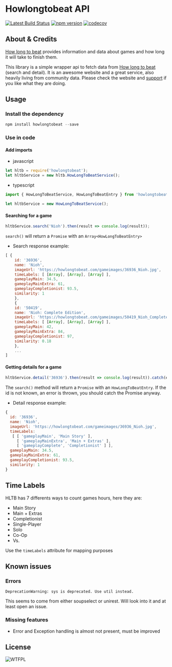 # Howlongtobeat API

[![Latest Build Status](https://api.travis-ci.org/ckatzorke/howlongtobeat.svg?branch=master)](https://api.travis-ci.org/ckatzorke/howlongtobeat)
[![npm version](https://badge.fury.io/js/howlongtobeat.svg)](https://badge.fury.io/js/howlongtobeat)
[![codecov](https://codecov.io/gh/ckatzorke/howlongtobeat/branch/master/graph/badge.svg)](https://codecov.io/gh/ckatzorke/howlongtobeat)

## About & Credits

[How long to beat](https://howlongtobeat.com/) provides information and data about games and how long it will take to finish them.

This library is a simple wrapper api to fetch data from [How long to beat](https://howlongtobeat.com/) (search and detail).
It is an awesome website and a great service, also heavily living from community data. Please check the website and [support](https://howlongtobeat.com/donate.php) if you like what they are doing.

## Usage

### Install the dependency

```javascript
npm install howlongtobeat --save
```

### Use in code

#### Add imports

* javascript

```javascript
let hltb = require('howlongtobeat');
let hltbService = new hltb.HowLongToBeatService();
```

* typescript

```typescript
import { HowLongToBeatService, HowLongToBeatEntry } from 'howlongtobeat';

let hltbService = new HowLongToBeatService();
```

#### Searching for a game

```javascript
hltbService.search('Nioh').then(result => console.log(result));
```

`search()` will return a `Promise` with an `Array<HowLongToBeatEntry>`

* Search response example:

```javascript
[ {
    id: '36936',
    name: 'Nioh',
    imageUrl: 'https://howlongtobeat.com/gameimages/36936_Nioh.jpg',
    timeLabels: [ [Array], [Array], [Array] ],
    gameplayMain: 34.5,
    gameplayMainExtra: 61,
    gameplayCompletionist: 93.5,
    similarity: 1
    },
    {
    id: '50419',
    name: 'Nioh: Complete Edition',
    imageUrl: 'https://howlongtobeat.com/gameimages/50419_Nioh_Complete_Edition.jpg',
    timeLabels: [ [Array], [Array], [Array] ],
    gameplayMain: 42,
    gameplayMainExtra: 84,
    gameplayCompletionist: 97,
    similarity: 0.18
    },
    ...
]
```

#### Getting details for a game

```javascript
hltbService.detail('36936').then(result => console.log(result)).catch(e => console.error(e));
```

The `search()` method will return a `Promise` with an `HowLongToBeatEntry`. If the id is not known, an error is thrown, you should catch the Promise anyway.

* Detail response example:

```javascript
{
  id: '36936',
  name: 'Nioh',
  imageUrl: 'https://howlongtobeat.com/gameimages/36936_Nioh.jpg',
  timeLabels:
   [ [ 'gameplayMain', 'Main Story' ],
     [ 'gameplayMainExtra', 'Main + Extras' ],
     [ 'gameplayComplete', 'Completionist' ] ],
  gameplayMain: 34.5,
  gameplayMainExtra: 61,
  gameplayCompletionist: 93.5,
  similarity: 1
}
```

## Time Labels

HLTB has 7 differents ways to count games hours, here they are:

* Main Story
* Main + Extras
* Completionist
* Single-Player
* Solo
* Co-Op
* Vs.

Use the `timeLabels` attribute for mapping purposes

## Known issues

### Errors

    DeprecationWarning: sys is deprecated. Use util instead.

This seems to come from either soupselect or unirest. Will look into it and at least open an issue.

### Missing features

* Error and Exception handling is almost not present, must be improved

## License

![WTFPL](http://www.wtfpl.net/wp-content/uploads/2012/12/wtfpl-badge-4.png)
